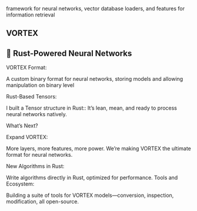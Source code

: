
framework for neural networks, vector database loaders, and features for information retrieval 

## VORTEX

## 🚀 Rust-Powered Neural Networks

VORTEX Format:

A custom binary format for neural networks, storing models and allowing manipulation on binary level

Rust-Based Tensors:

I built a Tensor structure in Rust:: It’s lean, mean, and ready to process neural networks natively.

What’s Next?

Expand VORTEX:

More layers, more features, more power. We’re making VORTEX the ultimate format for neural networks.

New Algorithms in Rust:

Write algorithms directly in Rust, optimized for performance.
Tools and Ecosystem:

Building a suite of tools for VORTEX models—conversion, inspection, modification, all open-source.
